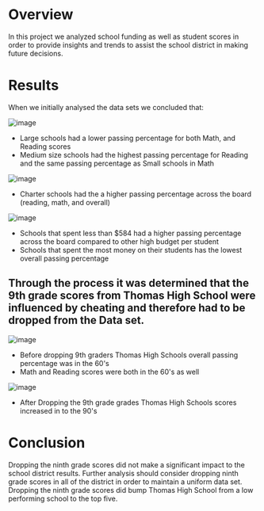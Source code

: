 # Overview

In this project we analyzed school funding as well as student scores in order to provide insights and trends to assist the school district in making future decisions. 

# Results
When we initially analysed the data sets we concluded that:

![image](https://user-images.githubusercontent.com/78890771/113533660-0bc39e80-9594-11eb-8550-64cdc4c59b31.png)

* Large schools had a lower passing percentage for both Math, and Reading scores
* Medium size schools had the highest passing percentage for Reading and the same passing percentage as Small schools in Math

![image](https://user-images.githubusercontent.com/78890771/113533885-ad4af000-9594-11eb-98c4-16b0b2955521.png)

* Charter schools had the a higher passing percentage across the board (reading, math, and overall)

![image](https://user-images.githubusercontent.com/78890771/113533891-b50a9480-9594-11eb-9185-82e56307585b.png)

* Schools that spent less than $584 had a higher passing percentage across the board compared to other high budget per student
* Schools that spent the most money on their students has the lowest overall passing percentage

## Through the process it was determined that the 9th grade scores from Thomas High School were influenced by cheating and therefore had to be dropped from the Data set. 

![image](https://user-images.githubusercontent.com/78890771/113533906-c2c01a00-9594-11eb-841b-608d6050c4a3.png)

* Before dropping 9th graders Thomas High Schools overall passing percentage was in the 60's
* Math and Reading scores were both in the 60's as well

![image](https://user-images.githubusercontent.com/78890771/113533915-ca7fbe80-9594-11eb-8c62-7340970c2860.png)

* After Dropping the 9th grade grades Thomas High Schools scores increased in to the 90's

# Conclusion

Dropping the ninth grade scores did not make a significant impact to the school district results. Further analysis should consider dropping ninth grade scores in all of the district in order to maintain a uniform data set. Dropping the ninth grade scores did bump Thomas High School from a low performing school to the top five. 
